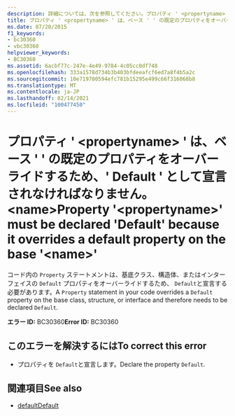 ```yaml
---
description: 詳細については、次を参照してください。プロパティ ' <propertyname> ' は、ベース ' ' の既定のプロパティをオーバーライドするため、' default ' として宣言されなければなりません。 <name>
title: プロパティ ' <propertyname> ' は、ベース ' ' の既定のプロパティをオーバーライドするため、' Default ' として宣言されなければなりません。 <name>
ms.date: 07/20/2015
f1_keywords:
- bc30360
- vbc30360
helpviewer_keywords:
- BC30360
ms.assetid: 6acbf77c-247e-4e49-9784-4c05cc0df748
ms.openlocfilehash: 333a1578d734b3b403bfdeeafcf6ed7a8f4b5a2c
ms.sourcegitcommit: 10e719780594efc781b15295e499c66f316068b8
ms.translationtype: MT
ms.contentlocale: ja-JP
ms.lasthandoff: 02/14/2021
ms.locfileid: "100477450"
---
```

# <a name="property-propertyname-must-be-declared-default-because-it-overrides-a-default-property-on-the-base-name"></a><span data-ttu-id="8f008-103">プロパティ ' \<propertyname> ' は、ベース ' ' の既定のプロパティをオーバーライドするため、' Default ' として宣言されなければなりません。 \<name></span><span class="sxs-lookup"><span data-stu-id="8f008-103">Property '\<propertyname>' must be declared 'Default' because it overrides a default property on the base '\<name>'</span></span>

<span data-ttu-id="8f008-104">コード内の `Property` ステートメントは、基底クラス、構造体、またはインターフェイスの `Default` プロパティをオーバーライドするため、 `Default`と宣言する必要があります。</span><span class="sxs-lookup"><span data-stu-id="8f008-104">A `Property` statement in your code overrides a `Default` property on the base class, structure, or interface and therefore needs to be declared `Default`.</span></span>  
  
 <span data-ttu-id="8f008-105">**エラー ID:** BC30360</span><span class="sxs-lookup"><span data-stu-id="8f008-105">**Error ID:** BC30360</span></span>  
  
## <a name="to-correct-this-error"></a><span data-ttu-id="8f008-106">このエラーを解決するには</span><span class="sxs-lookup"><span data-stu-id="8f008-106">To correct this error</span></span>  
  
- <span data-ttu-id="8f008-107">プロパティを `Default`と宣言します。</span><span class="sxs-lookup"><span data-stu-id="8f008-107">Declare the property `Default`.</span></span>  
  
## <a name="see-also"></a><span data-ttu-id="8f008-108">関連項目</span><span class="sxs-lookup"><span data-stu-id="8f008-108">See also</span></span>

- [<span data-ttu-id="8f008-109">default</span><span class="sxs-lookup"><span data-stu-id="8f008-109">Default</span></span>](../language-reference/modifiers/default.md)
